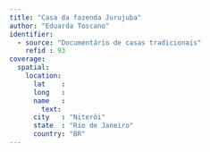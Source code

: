 ```yaml
---
title: "Casa da fazenda Jurujuba"
author: "Eduarda Toscano"
identifier:
  - source: "Documentário de casas tradicionais"
    refid : 93
coverage:
  spatial:
    location:
      lat    :
      long   :
      name   :
        text:
      city   : "Niterói"
      state  : "Rio de Janeiro"
      country: "BR"
---
```


